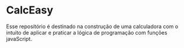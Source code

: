# CalcEasy
Esse reposítório é destinado na construção de uma calculadora com o intuito de aplicar e praticar a lógica de programação com funções javaScript.
